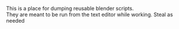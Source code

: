 This is a place for dumping reusable blender scripts.  
They are meant to be run from the text editor while working.
Steal as needed

